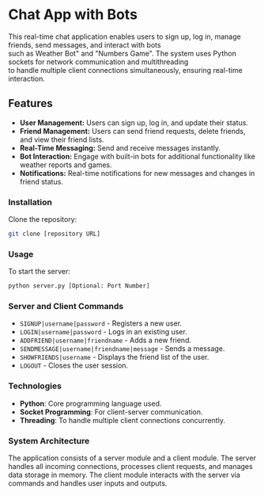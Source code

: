 # Chat App with Bots

This real-time chat application enables users to sign up, log in, manage friends, send messages, and interact with bots  
such as Weather Bot" and "Numbers Game". The system uses Python sockets for network communication and multithreading  
to handle multiple client connections simultaneously, ensuring real-time interaction.  

## Features
- **User Management:** Users can sign up, log in, and update their status.  
- **Friend Management:** Users can send friend requests, delete friends, and view their friend lists.  
- **Real-Time Messaging:** Send and receive messages instantly.  
- **Bot Interaction:** Engage with built-in bots for additional functionality like weather reports and games.  
- **Notifications:** Real-time notifications for new messages and changes in friend status.

### Installation
Clone the repository:
```bash
git clone [repository URL]
```


### Usage
To start the server:
```bash
python server.py [Optional: Port Number]
```

### Server and Client Commands

- `SIGNUP|username|password` - Registers a new user.
- `LOGIN|username|password` - Logs in an existing user.
- `ADDFRIEND|username|friendname` - Adds a new friend.
- `SENDMESSAGE|username|friendname|message` - Sends a message.
- `SHOWFRIENDS|username` - Displays the friend list of the user.
- `LOGOUT` - Closes the user session.

### Technologies

- **Python**: Core programming language used.
- **Socket Programming**: For client-server communication.
- **Threading**: To handle multiple client connections concurrently.

### System Architecture

The application consists of a server module and a client module. The server handles all incoming connections, processes client requests, and manages data storage in memory. The client module interacts with the server via commands and handles user inputs and outputs.

